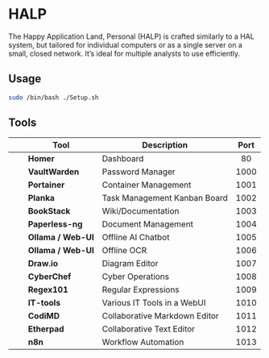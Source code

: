 # HALP
The Happy Application Land, Personal (HALP) is crafted similarly to a HAL system, but tailored for individual computers or as a single server on a small, closed network. It’s ideal for multiple analysts to use efficiently.

## **Usage**
```bash
sudo /bin/bash ./Setup.sh
```

## **Tools**

|| **Tool**            | **Description**                       | **Port** |
|-|-----------------|-----------------------------------|:------:|
| <img src="../HALP/zocker-data/homer/tools/homer.png" width="15" height="15"> | **Homer** | Dashboard | 80 |
| <img src="../HALP/zocker-data/homer/tools/vaultwarden-light.png" width="15" height="15"> | **VaultWarden**     | Password Manager                  | 1000 |
| <img src="../HALP/zocker-data/homer/tools/portainer.png" width="15" height="15"> | **Portainer**       | Container Management              | 1001 |
| <img src="../HALP/zocker-data/homer/tools/planka.png" width="15" height="15"> | **Planka**          | Task Management Kanban Board      | 1002 |
| <img src="../HALP/zocker-data/homer/tools/bookstack.png" width="15" height="15"> | **BookStack**       | Wiki/Documentation                | 1003 |
| <img src="../HALP/zocker-data/homer/tools/paperless.png" width="15" height="15"> | **Paperless-ng**    | Document Management               | 1004 |
| <img src="../HALP/zocker-data/homer/tools/ollama.png" width="15" height="15"> | **Ollama / Web-UI** | Offline AI Chatbot                | 1005 |
| <img src="../HALP/zocker-data/homer/tools/ollama.png" width="15" height="15"> | **Ollama / Web-UI** | Offline OCR                       | 1006 |
| <img src="../HALP/zocker-data/homer/tools/draw.png" width="15" height="15"> | **Draw.io**         | Diagram Editor                    | 1007 |
| <img src="../HALP/zocker-data/homer/tools/cyberchef.png" width="15" height="15"> | **CyberChef**       | Cyber Operations                  | 1008 |
| <img src="../HALP/zocker-data/homer/tools/RegExr.png" width="15" height="15"> | **Regex101**        | Regular Expressions               | 1009 |
| <img src="../HALP/zocker-data/homer/tools/it-tools.png" width="15" height="15"> | **IT-tools**        | Various IT Tools in a WebUI       | 1010 |
| <img src="../HALP/zocker-data/homer/tools/codimd.png" width="15" height="15"> | **CodiMD**          | Collaborative Markdown Editor     | 1011 |
| <img src="../HALP/zocker-data/homer/tools/etherpad.png" width="15" height="15"> | **Etherpad**        | Collaborative Text Editor         | 1012 |
| <img src="../HALP/zocker-data/homer/tools/n8n.png" width="15" height="15"> | **n8n**             | Workflow Automation               | 1013 |
